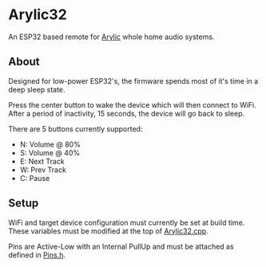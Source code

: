 # Arylic32

An ESP32 based remote for [Arylic](https://www.arylic.com/) whole home audio systems.

## About

Designed for low-power ESP32's, the firmware spends most of it's time in a deep sleep state.

Press the center button to wake the device which will then connect to WiFi. After a period of inactivity, 15 seconds, the device will go back to sleep.

There are 5 buttons currently supported:

- N: Volume @ 80%
- S: Volume @ 40%
- E: Next Track
- W: Prev Track
- C: Pause

## Setup

WiFi and target device configuration must currently be set at build time. These variables must be modified at the top of [Arylic32.cpp](firmware/Arylic32.cpp).

Pins are Active-Low with an Internal PullUp and must be attached as defined in [Pins.h](firmware/Pins.h).


